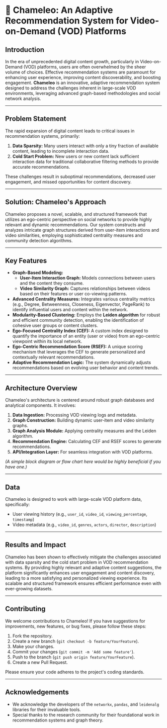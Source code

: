 # 🦎 Chameleo: An Adaptive Recommendation System for Video-on-Demand (VOD) Platforms


## Introduction

In the era of unprecedented digital content growth, particularly in Video-on-Demand (VOD) platforms, users are often overwhelmed by the sheer volume of choices. Effective recommendation systems are paramount for enhancing user experience, improving content discoverability, and boosting engagement. **Chameleo** is an innovative, adaptive recommendation system designed to address the challenges inherent in large-scale VOD environments, leveraging advanced graph-based methodologies and social network analysis.

---

## Problem Statement

The rapid expansion of digital content leads to critical issues in recommendation systems, primarily:
1.  **Data Sparsity:** Many users interact with only a tiny fraction of available content, leading to incomplete interaction data.
2.  **Cold Start Problem:** New users or new content lack sufficient interaction data for traditional collaborative filtering methods to provide accurate recommendations.

These challenges result in suboptimal recommendations, decreased user engagement, and missed opportunities for content discovery.

---

## Solution: Chameleo's Approach

Chameleo proposes a novel, scalable, and structured framework that utilizes an ego-centric perspective on social networks to provide highly relevant and dynamic recommendations. Our system constructs and analyzes intricate graph structures derived from user-item interactions and video similarities, employing sophisticated centrality measures and community detection algorithms.

---

## Key Features

* **Graph-Based Modeling:**
    * **User-Item Interaction Graph:** Models connections between users and the content they consume.
    * **Video Similarity Graph:** Captures relationships between videos based on their features or user co-viewing patterns.
* **Advanced Centrality Measures:** Integrates various centrality metrics (e.g., Degree, Betweenness, Closeness, Eigenvector, PageRank) to identify influential users and content within the network.
* **Modularity-Based Clustering:** Employs the **Leiden algorithm** for robust and efficient community detection, enabling the identification of cohesive user groups or content clusters.
* **Ego-Focused Centrality Index (CEF):** A custom index designed to quantify the importance of an entity (user or video) from an ego-centric viewpoint within its local network.
* **Ego-Centric Recommendation Score (RSEF):** A unique scoring mechanism that leverages the CEF to generate personalized and contextually relevant recommendations.
* **Adaptive Recommendation Logic:** The system dynamically adjusts recommendations based on evolving user behavior and content trends.

---

## Architecture Overview

Chameleo's architecture is centered around robust graph databases and analytical components. It involves:
1.  **Data Ingestion:** Processing VOD viewing logs and metadata.
2.  **Graph Construction:** Building dynamic user-item and video similarity graphs.
3.  **Graph Analysis Module:** Applying centrality measures and the Leiden algorithm.
4.  **Recommendation Engine:** Calculating CEF and RSEF scores to generate recommendations.
5.  **API/Integration Layer:** For seamless integration with VOD platforms.

*(A simple block diagram or flow chart here would be highly beneficial if you have one.)*

---

## Data

Chameleo is designed to work with large-scale VOD platform data, specifically:
* User viewing history (e.g., `user_id`, `video_id`, `viewing_percentage`, `timestamp`)
* Video metadata (e.g., `video_id`, `genres`, `actors`, `director`, `description`)

---

## Results and Impact

Chameleo has been shown to effectively mitigate the challenges associated with data sparsity and the cold start problem in VOD recommendation systems. By providing highly relevant and adaptive content suggestions, the platform significantly enhances user engagement and content discovery, leading to a more satisfying and personalized viewing experience. Its scalable and structured framework ensures efficient performance even with ever-growing datasets.

---

## Contributing

We welcome contributions to Chameleo! If you have suggestions for improvements, new features, or bug fixes, please follow these steps:

1.  Fork the repository.
2.  Create a new branch (`git checkout -b feature/YourFeature`).
3.  Make your changes.
4.  Commit your changes (`git commit -m 'Add some feature'`).
5.  Push to the branch (`git push origin feature/YourFeature`).
6.  Create a new Pull Request.

Please ensure your code adheres to the project's coding standards.

---

## Acknowledgements

* We acknowledge the developers of the `networkx`, `pandas`, and `leidenalg` libraries for their invaluable tools.
* Special thanks to the research community for their foundational work in recommendation systems and graph theory.
